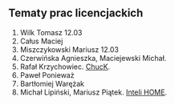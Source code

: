 ## Tematy prac licencjackich

1. Wilk Tomasz 12.03
1. Całus Maciej
1. Miszczykowski Mariusz 12.03
1. Czerwińska Agnieszka, Maciejewski Michał.
1. Rafał Krzychowiec. [ChucK](/).
1. Paweł Ponieważ
1. Bartłomiej Warężak
1. Michał Lipiński, Mariusz Piątek. [Inteli HOME](https://github.com/mlipinski2/licencjat).
